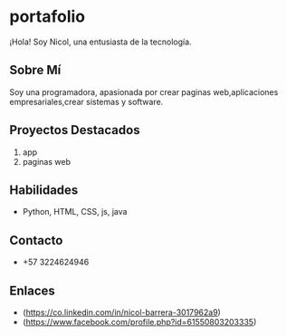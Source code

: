 # portafolio
 ¡Hola! Soy Nicol, una entusiasta de la tecnología.

## Sobre Mí
 Soy una programadora, apasionada por crear paginas web,aplicaciones empresariales,crear sistemas y software.

## Proyectos Destacados
1. app
2. paginas web

## Habilidades
-  Python, HTML, CSS, js, java

## Contacto
- +57 3224624946

## Enlaces
- (https://co.linkedin.com/in/nicol-barrera-3017962a9)
- (https://www.facebook.com/profile.php?id=61550803203335)


